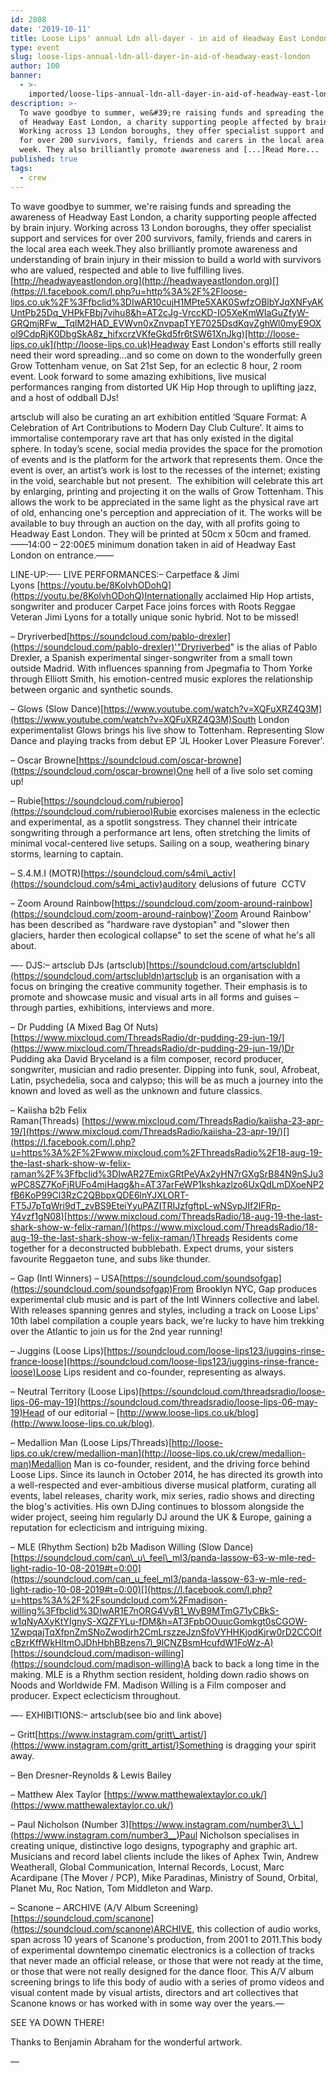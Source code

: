 ```yaml
---
id: 2808
date: '2019-10-11'
title: Loose Lips' annual Ldn all-dayer - in aid of Headway East London - Loose Lips
type: event
slug: loose-lips-annual-ldn-all-dayer-in-aid-of-headway-east-london
author: 100
banner:
  - >-
    imported/loose-lips-annual-ldn-all-dayer-in-aid-of-headway-east-london/image2808.jpeg
description: >-
  To wave goodbye to summer, we&#39;re raising funds and spreading the awareness
  of Headway East London, a charity supporting people affected by brain injury.
  Working across 13 London boroughs, they offer specialist support and services
  for over 200 survivors, family, friends and carers in the local area each
  week. They also brilliantly promote awareness and [...]Read More...
published: true
tags:
  - crew
---
```

To wave goodbye to summer, we're raising funds and spreading the awareness of Headway East London, a charity supporting people affected by brain injury. Working across 13 London boroughs, they offer specialist support and services for over 200 survivors, family, friends and carers in the local area each week.They also brilliantly promote awareness and understanding of brain injury in their mission to build a world with survivors who are valued, respected and able to live fulfilling lives.[](http://headwayeastlondon.org/?fbclid=IwAR0zjWxxDZtVvg7jM3y0hqtIZ1tTqit4NriPfIdOeAe3cG6gFVcf45ow1z4)[http://headwayeastlondon.org](http://headwayeastlondon.org)[](https://l.facebook.com/l.php?u=http%3A%2F%2Floose-lips.co.uk%2F%3Ffbclid%3DIwAR10cujH1MPte5XAK0SwfzOBlbYJqXNFyAKUntPb25Dq_VHPkFBbj7vihu8&h=AT2cJg-VrccKD-IO5XeKmWIaGuZfyW-GRQmjRFw__TqlM2HAD_EVWvn0xZnvpapTYE7025DsdKqvZghWl0myE9OXol9CdpRjK0DbgSkA8z_hifxcrzVKfeGkd5fr6tSW61XnJkg)[http://loose-lips.co.uk](http://loose-lips.co.uk)Headway East London's efforts still really need their word spreading…and so come on down to the wonderfully green Grow Tottenham venue, on Sat 21st Sep, for an eclectic 8 hour, 2 room event. Look forward to some amazing exhibitions, live musical performances ranging from distorted UK Hip Hop through to uplifting jazz, and a host of oddball DJs!

artsclub will also be curating an art exhibition entitled ‘Square Format: A Celebration of Art Contributions to Modern Day Club Culture’. It aims to immortalise contemporary rave art that has only existed in the digital sphere. In today’s scene, social media provides the space for the promotion of events and is the platform for the artwork that represents them. Once the event is over, an artist’s work is lost to the recesses of the internet; existing in the void, searchable but not present.  The exhibition will celebrate this art by enlarging, printing and projecting it on the walls of Grow Tottenham. This allows the work to be appreciated in the same light as the physical rave art of old, enhancing one's perception and appreciation of it. The works will be available to buy through an auction on the day, with all profits going to Headway East London. They will be printed at 50cm x 50cm and framed.——14:00 – 22:00£5 minimum donation taken in aid of Headway East London on entrance.——

LINE-UP:—- LIVE PERFORMANCES:– Carpetface & Jimi Lyons [](https://l.facebook.com/l.php?u=https%3A%2F%2Fyoutu.be%2F8KolvhODohQ%3Ffbclid%3DIwAR2QA4u6OVRoF8gRcWZgFnpfTyo1E27JxtHd6653xsK6FTEH5RzbiZFSOYg&h=AT00LaybH9MvxG2UJsnjPwhJ-V9FvB3wbaFYyXe_vomvkLQKTdd1Uzn5jpiH_uUBCYhKeHX-XEbJEslrMv7TqxrQA1Uqifgqkg9pJcyPkvT6I3dn7xF9JYk1v5d4yZsZIHuG4HY)[https://youtu.be/8KolvhODohQ](https://youtu.be/8KolvhODohQ)Internationally acclaimed Hip Hop artists, songwriter and producer Carpet Face joins forces with Roots Reggae Veteran Jimi Lyons for a totally unique sonic hybrid. Not to be missed!

– Dryriverbed[](https://l.facebook.com/l.php?u=https%3A%2F%2Fsoundcloud.com%2Fpablo-drexler%3Ffbclid%3DIwAR1aXUw3XbPFzKtAt34jDABBVFl5iZiR6rThQjhPrmUPIuCkoBcZRXknu1g&h=AT13-5CmjxyyKy3YeCibTIP_70XzjuknPB568ONuVLSC-zZobejru4nRzMx6hRedcqp_A4w3uZ3RUdFzTn523ajbtct24NvwAg91TBB3S5yCQoXBz07nhnkFsFVokq1bdrH349E)[https://soundcloud.com/pablo-drexler](https://soundcloud.com/pablo-drexler)'"Dryriverbed" is the alias of Pablo Drexler, a Spanish experimental singer-songwriter from a small town outside Madrid. With influences spanning from Jpegmafia to Thom Yorke through Elliott Smith, his emotion-centred music explores the relationship between organic and synthetic sounds. 

– Glows (Slow Dance)[](https://l.facebook.com/l.php?u=https%3A%2F%2Fwww.youtube.com%2Fwatch%3Fv%3DXQFuXRZ4Q3M%26fbclid%3DIwAR1xz_QmO2oX9aKlnA7t4XIIOTtpRjIqv0w8HqwCF6STyMfiAEWQzShMmu8&h=AT0NfitVV7temWRknn4L8Htvwc97k-iQj3wLfrIfD6vMPTHiFVanipQSLRxrB2VL-OXwR9MZgYCa20QF1ZRRAvOy2bA6iUxFMLISG9v5BS9JrhjVjo-O42rQKWKrJy3shLKq4bE)[https://www.youtube.com/watch?v=XQFuXRZ4Q3M](https://www.youtube.com/watch?v=XQFuXRZ4Q3M)South London experimentalist Glows brings his live show to Tottenham. Representing Slow Dance and playing tracks from debut EP 'JL Hooker Lover Pleasure Forever'.

– Oscar Browne[](https://l.facebook.com/l.php?u=https%3A%2F%2Fsoundcloud.com%2Foscar-browne%3Ffbclid%3DIwAR3QHohNSxJkUOQ1izPe1-RGebEozdyJlW8H5CsazAXLvCE0qbNwmj-XljQ&h=AT2ojTL5C9Sl5Pj-b9_pUewWcmULRDI-WnZXEYf6Lh_MVTA_D2GTbxblxsvGcfdN6zSYXTP8eY5ZWl_7QlfXmVtEO4EjFwPYxoaXYMQpnzIfLB6D9VYG_ztO2EqFLAnOmVchQcA)[https://soundcloud.com/oscar-browne](https://soundcloud.com/oscar-browne)One hell of a live solo set coming up!

– Rubie[](https://l.facebook.com/l.php?u=https%3A%2F%2Fsoundcloud.com%2Frubieroo%3Ffbclid%3DIwAR0DBH-IH75KJrC0Je1DHtrZf0tlf7y1QFzYV4N7iu5krFBsXRJVu4Gy7E4&h=AT3Dg7pokLDIM-8CPsmnZ-0sTI4jV4TMyCZ6mOqHemKeqLmmwpEz_HGXa2bPRhV9yPIWU1sphVgEUHPs-9a6Xrx7jbLb13dXIbNow9sLLnaSM75aKOJ4Vo-IiIC_vJmyfp5U_2o)[https://soundcloud.com/rubieroo](https://soundcloud.com/rubieroo)Rubie exorcises maleness in the eclectic and experimental, as a spotlit songstress. They channel their intricate songwriting through a performance art lens, often stretching the limits of minimal vocal-centered live setups. Sailing on a soup, weathering binary storms, learning to captain.

– S.4.M.I (MOTR)[](https://l.facebook.com/l.php?u=https%3A%2F%2Fsoundcloud.com%2Fs4mi_activ%3Ffbclid%3DIwAR0DBH-IH75KJrC0Je1DHtrZf0tlf7y1QFzYV4N7iu5krFBsXRJVu4Gy7E4&h=AT1uHLy3dQT5kXXaApyi2vzM9hjRAxIk6KKzIAHtKQ-RMhZYbEj6EC_OppyDBVP4n08e27NOg9ZyJ1e_Q5cu9VI7XcXq9rK4CB9e3nFPLvYax-TMOCA_qvrROlYCgTm1bSmLIQ8)[https://soundcloud.com/s4mi\_activ](https://soundcloud.com/s4mi_activ)auditory delusions of future  CCTV

– Zoom Around Rainbow[](https://l.facebook.com/l.php?u=https%3A%2F%2Fsoundcloud.com%2Fzoom-around-rainbow%3Ffbclid%3DIwAR3hcf5Jp2St39Ogoad4UaGZZg-cAta4-2Hg-QefWOkbC5WhEiB4rstFCj8&h=AT2ytpmToYSZQn_dV9ROx6tS0Rq5I5_5_BhskAZl--yocsaZoxgO0rfCsIu2vs7Mq0oTcgybFTSZlD_o3nuqPPvqzPhs3d_BlvNuQAbKMSjqPGCVdW1oSrp_61cmFK0fd9MsEgU)[https://soundcloud.com/zoom-around-rainbow](https://soundcloud.com/zoom-around-rainbow)'Zoom Around Rainbow' has been described as "hardware rave dystopian" and "slower then glaciers, harder then ecological collapse" to set the scene of what he's all about.

—- DJS:– artsclub DJs (artsclub)[](https://l.facebook.com/l.php?u=https%3A%2F%2Fsoundcloud.com%2Fartsclubldn%3Ffbclid%3DIwAR386WuEvN40G__rVqYgsxEcc2dT2oKPkVnuqX_Xarjb529aaBdzLK6-SVE&h=AT37HtYTojMRbP5GSbfJpPQbfjTARgJx4EoICG0qJlfMC0zpugHvLojyq3w-1NeAO5_5C-GkEGm04FjUNu-0l2bqEV_kzU1lig--7GF5mvIxu_odHHdxeUSLQAW7IzYluV8t_GE)[https://soundcloud.com/artsclubldn](https://soundcloud.com/artsclubldn)artsclub is an organisation with a focus on bringing the creative community together. Their emphasis is to promote and showcase music and visual arts in all forms and guises – through parties, exhibitions, interviews and more.

– Dr Pudding (A Mixed Bag Of Nuts)[](https://l.facebook.com/l.php?u=https%3A%2F%2Fwww.mixcloud.com%2FThreadsRadio%2Fdr-pudding-29-jun-19%2F%3Ffbclid%3DIwAR0i-SZB9p9z-NBmxzGLuSTk4t3Jo-HMf3fuqN99R8iM2gaCdW_wPQ3SHLI&h=AT2gtfREDrhlKERH6U0YWpdMzJ5wMSq3_CRGCpg8CcHAXZWC1YgVh3_acX-7Sx-44HGzLW8XzGEwXxySPa4kJ4PQarUK5000MaawljkeJksrLrsB8D62KYR1qSPAIT14v2-7fQI)[https://www.mixcloud.com/ThreadsRadio/dr-pudding-29-jun-19/](https://www.mixcloud.com/ThreadsRadio/dr-pudding-29-jun-19/)Dr Pudding aka David Bryceland is a film composer, record producer, songwriter, musician and radio presenter. Dipping into funk, soul, Afrobeat, Latin, psychedelia, soca and calypso; this will be as much a journey into the known and loved as well as the unknown and future classics.

– Kaiisha b2b Felix Raman(Threads) [](https://www.mixcloud.com/ThreadsRadio/kaiisha-23-apr-19/?fbclid=IwAR10cujH1MPte5XAK0SwfzOBlbYJqXNFyAKUntPb25Dq_VHPkFBbj7vihu8)[https://www.mixcloud.com/ThreadsRadio/kaiisha-23-apr-19/](https://www.mixcloud.com/ThreadsRadio/kaiisha-23-apr-19/)[](https://l.facebook.com/l.php?u=https%3A%2F%2Fwww.mixcloud.com%2FThreadsRadio%2F18-aug-19-the-last-shark-show-w-felix-raman%2F%3Ffbclid%3DIwAR27EmixGRtPeVAx2yHN7rGXgSrB84N9nSJu3wPC8SZ7KoFjRUFo4mjHaqg&h=AT37arFeWP1kshkazlzo6UxQdLmDXoeNP2fB6KoP99Cl3RzC2QBbpxQDE6lnYJXLORT-FT5J7pTqWri9dT_zvBS9EteiYyuPAZITRIJzfgftpL-wNSypJIf2lFRp-Y4vzf1gN08)[https://www.mixcloud.com/ThreadsRadio/18-aug-19-the-last-shark-show-w-felix-raman/](https://www.mixcloud.com/ThreadsRadio/18-aug-19-the-last-shark-show-w-felix-raman/)Threads Residents come together for a deconstructed bubblebath. Expect drums, your sisters favourite Reggaeton tune, and subs like thunder.  

– Gap (Intl Winners) – USA[](https://l.facebook.com/l.php?u=https%3A%2F%2Fsoundcloud.com%2Fsoundsofgap%3Ffbclid%3DIwAR0R9EzPIG_7q4TepPM4406a5iEvDaroExoSRcaE4T0M67s85RKUGluv6i4&h=AT2euwDWIosiCPc1AitjN2wfk6UZZXqmFKtYVHEul7jpAwO3dhqQT7wi3Taklyvl6iKiQGxYyg7bYeVCiIONQ7Ylc_2Win62NW_5kqhiWkRrQ6M3hNTU7tEOpwlpRwk2lLtjXxQ)[https://soundcloud.com/soundsofgap](https://soundcloud.com/soundsofgap)From Brooklyn NYC, Gap produces experimental club music and is part of the Intl Winners collective and label. With releases spanning genres and styles, including a track on Loose Lips' 10th label compilation a couple years back, we're lucky to have him trekking over the Atlantic to join us for the 2nd year running!

– Juggins (Loose Lips)[](https://l.facebook.com/l.php?u=https%3A%2F%2Fsoundcloud.com%2Floose-lips123%2Fjuggins-rinse-france-loose%3Ffbclid%3DIwAR0ccAuIspwyQfPDSlkkD_EO_EOZIK3Zse3803IGiVsLaiAJxX6XTuBMRQo&h=AT3UXObxHldPZCapyKZWo1DcW1oNB5a7SbzyYMPpVJbWQNUaFgB6joIQydDQRF8y2p54GR68YSpUQxfJ2gMwr8SpIhoF9CnoOknf_aNDqylbpiTUQcbAiXWC6I97MiR8jjhnCs8)[https://soundcloud.com/loose-lips123/juggins-rinse-france-loose](https://soundcloud.com/loose-lips123/juggins-rinse-france-loose)Loose Lips resident and co-founder, representing as always.

– Neutral Territory (Loose Lips)[](https://l.facebook.com/l.php?u=https%3A%2F%2Fsoundcloud.com%2Fthreadsradio%2Floose-lips-06-may-19%3Ffbclid%3DIwAR3JgSMgU5DHuVm0YnQemX2Go2QVAxDCMW8IKnld6o_aCM6JIwSkds1qBtA&h=AT35iI_X0y0ZYZpBEXJGX6XnztEKSRQDheUZrYIA_XiKTlivfVNaMZd1j0bT7uRKNMjgBK1iCu8Hiedh_hakx732FhSJHaO8ZIYsi4-eWSYvaFzOezDN5RPKh1iybXJtZ2Wi-FA)[https://soundcloud.com/threadsradio/loose-lips-06-may-19](https://soundcloud.com/threadsradio/loose-lips-06-may-19)Head of our editorial – [](http://www.loose-lips.co.uk/blog?fbclid=IwAR1TeWu7TYmA6xfiRJ9-RirtpUI69vmopakMEuHRhnufGvpEFo11J_ZZzFs)[http://www.loose-lips.co.uk/blog](http://www.loose-lips.co.uk/blog).

– Medallion Man (Loose Lips/Threads)[](https://l.facebook.com/l.php?u=http%3A%2F%2Floose-lips.co.uk%2Fcrew%2Fmedallion-man%3Ffbclid%3DIwAR3u2hQy0BFBj2lhQUrUsMzLXQfJUM6a_3CJmWldNQLdq0spW-sQRZo--mQ&h=AT0c-ZDuqaFz_GaswTBxp4GEjj6xK0DAWYgdXoRhS5Xuq6aulzIeLIsyM1Hrn8H03rIneLzN629hZHDGbjiCFNqVcxMP5dkjKWH557Cp0KPSjUvqeHYibzyuT0qF0XdiY0uRwug)[http://loose-lips.co.uk/crew/medallion-man](http://loose-lips.co.uk/crew/medallion-man)Medallion Man is co-founder, resident, and the driving force behind Loose Lips. Since its launch in October 2014, he has directed its growth into a well-respected and ever-ambitious diverse musical platform, curating all events, label releases, charity work, mix series, radio shows and directing the blog's activities. His own DJing continues to blossom alongside the wider project, seeing him regularly DJ around the UK & Europe, gaining a reputation for eclecticism and intriguing mixing.

– MLE (Rhythm Section) b2b Madison Willing (Slow Dance)[](https://l.facebook.com/l.php?u=https%3A%2F%2Fsoundcloud.com%2Fcan_u_feel_ml3%2Fpanda-lassow-63-w-mle-red-light-radio-10-08-2019%3Ffbclid%3DIwAR1TNO5UlzCM5i0Dm4I3a-zfHZH297HMEHFO3tJHBg_amHnsOJhUmOIlc8E%23t%3D0%3A00&h=AT3kkG98iwoN4yGpEWhoE-fNgA64QGyGCbfSjTiDVyH3L6He_gq8_P6xZE0EULDuFfH123_zMBK2H-rZQRCN1pDqK1I1tvUlKSWhLccPbWK4IRHMIefBN6akc6AbMMMknkuG8BI)[https://soundcloud.com/can\_u\_feel\_ml3/panda-lassow-63-w-mle-red-light-radio-10-08-2019#t=0:00](https://soundcloud.com/can_u_feel_ml3/panda-lassow-63-w-mle-red-light-radio-10-08-2019#t=0:00)[](https://l.facebook.com/l.php?u=https%3A%2F%2Fsoundcloud.com%2Fmadison-willing%3Ffbclid%3DIwAR1E7nORG4VyB1_WyB9MTmG71yCBkS-w1qNyAXyKtYIgnyS-XQZFYLu-fDM&h=AT3FpbOOuucGomkgt0sCGOW-1ZwpqajTqXfpnZmSNoZwodjrh2CmLrszzeJznSfoVYHHKjodKjrw0rD2CCOlfcBzrKffWkHltmOJDhHbhBBzens7l_9lCNZBsmHcufdW1FoWz-A)[https://soundcloud.com/madison-willing](https://soundcloud.com/madison-willing)A back to back a long time in the making. MLE is a Rhythm section resident, holding down radio shows on Noods and Worldwide FM. Madison Willing is a Film composer and producer. Expect eclecticism throughout. 

—- EXHIBITIONS:– artsclub(see bio and link above)

– Gritt[](https://l.facebook.com/l.php?u=https%3A%2F%2Fwww.instagram.com%2Fgritt_artist%2F%3Ffbclid%3DIwAR0H_RZ2AiAF7yuCnjocfDbDYP198Ua6cVtz3jLK8l69KRmWegWPkks48NU&h=AT15Hut5ejXDziTz2KhRKirTVoFfjzLzCvzR4cAUTqGxIH1l49GBid6hAXw41xL_yR8hBkHGzscoicJYVGOFqwypyZzQJCMqxb4B1GhdO_MCK_QdTVOwVQTQsg7rp-JfpBHihXE)[https://www.instagram.com/gritt\_artist/](https://www.instagram.com/gritt_artist/)Something is dragging your spirit away.

– Ben Dresner-Reynolds & Lewis Bailey 

– Matthew Alex Taylor [](https://l.facebook.com/l.php?u=https%3A%2F%2Fwww.matthewalextaylor.co.uk%2F%3Ffbclid%3DIwAR0JMTsuDil5hca75czJklSz5zZHsfhFfG7VCIXUAUfzmbWfDk29U6-f4sE&h=AT14n8TycY28UOS-QytnapOBZgJKDcb2yNpRn4tcojLbXid1XgL5nH-F-jXI5QOTWinsPvij111ZeJ6tsMwpntP_93vSkgoPnqNhvkxHvi3X6B64hilYJWxadQZufYFt_fYNB2M)[https://www.matthewalextaylor.co.uk/](https://www.matthewalextaylor.co.uk/)

– Paul Nicholson (Number 3)[](https://l.facebook.com/l.php?u=https%3A%2F%2Fwww.instagram.com%2Fnumber3__%3Ffbclid%3DIwAR0i-SZB9p9z-NBmxzGLuSTk4t3Jo-HMf3fuqN99R8iM2gaCdW_wPQ3SHLI&h=AT2vGJ2cnoIIUyD9N1PTS3ReIqcsoNydXB2U84EDUT0Oy8hs62bz3hBwZSQbTmK2ZSD-wRqVb5mi3KEu4BCb6eRmo9BB_IvTAXeg74netdtnJjOjj-5BVITpy4-2RUjFwPS84LQ)[https://www.instagram.com/number3\_\_](https://www.instagram.com/number3__)Paul Nicholson specialises in creating unique, distinctive logo designs, typography and graphic art. Musicians and record label clients include the likes of Aphex Twin, Andrew Weatherall, Global Communication, Internal Records, Locust, Marc Acardipane (The Mover / PCP), Mike Paradinas, Ministry of Sound, Orbital, Planet Mu, Roc Nation, Tom Middleton and Warp.

– Scanone – ARCHIVE (A/V Album Screening)[](https://l.facebook.com/l.php?u=https%3A%2F%2Fsoundcloud.com%2Fscanone%3Ffbclid%3DIwAR1VeYZMa26IiCNRYSSeBb8ozrDIgpCo_BnbKaCJF5ohM_evexLiX6ZeuaQ&h=AT1IL0BU8w3Rdq7McaA_GRQ8r4eOPccmnkuTVk4QDHhBy7RFQqLGq1uOdnz9x_kAkWoO8N3xkt6vzW7OHJVCn26nNNaToXAq3wkjIcnR_un7AASHi2-K8y2Q_IQcarpVrW_Hhfg)[https://soundcloud.com/scanone](https://soundcloud.com/scanone)ARCHIVE, this collection of audio works, span across 10 years of Scanone's production, from 2001 to 2011.This body of experimental downtempo cinematic electronics is a collection of tracks that never made an official release, or those that were not ready at the time, or those that were not really designed for the dance floor. This A/V album screening brings to life this body of audio with a series of promo videos and visual content made by visual artists, directors and art collectives that Scanone knows or has worked with in some way over the years.—

SEE YA DOWN THERE!

Thanks to Benjamin Abraham for the wonderful artwork.

—
